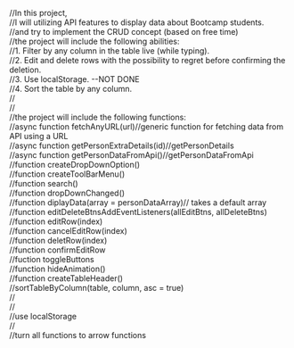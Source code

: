 //In this project,  
//I will utilizing API features to display data about Bootcamp students.  
//and try to implement the CRUD concept (based on free time)  
//the project will include the following abilities:  
//1. Filter by any column in the table live (while typing).  
//2. Edit and delete rows with the possibility to regret before confirming the deletion.  
//3. Use localStorage. --NOT DONE  
//4. Sort the table by any column.  
//  
//  
//the project will include the following functions:    
//async function fetchAnyURL(url)//generic function for fetching data from API using a URL  
//async function getPersonExtraDetails(id)//getPersonDetails  
//async function getPersonDataFromApi()//getPersonDataFromApi  
//function createDropDownOption()  
//function createToolBarMenu()  
//function search()  
//function dropDownChanged()  
//function diplayData(array = personDataArray)// takes a default array  
//function editDeleteBtnsAddEventListeners(allEditBtns, allDeleteBtns)  
//function editRow(index)  
//function cancelEditRow(index)  
//function deletRow(index)  
//function confirmEditRow  
//fuction toggleButtons  
//function hideAnimation()  
//function createTableHeader()  
//sortTableByColumn(table, column, asc = true)  
//  
//  
//use localStorage  
//  
//turn all functions to arrow functions  